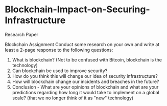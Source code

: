 # Blockchain-Impact-on-Securing-Infrastructure
Research Paper

Blockchain Assignment
Conduct some research on your own and write at least a 2-page response to the following questions:
1. What is blockchain? (Not to be confused with Bitcoin, blockchain is the technology)
2. Can blockchain be used to improve security?
3. How do you think this will change our idea of security infrastructure?
4. How will blockchain change our incidents and breaches in the future?
5. Conclusion - What are your opinions of blockchain and what are your predictions regarding how long it would take to implement on a global scale? (that we no longer think of it as "new" technology)
